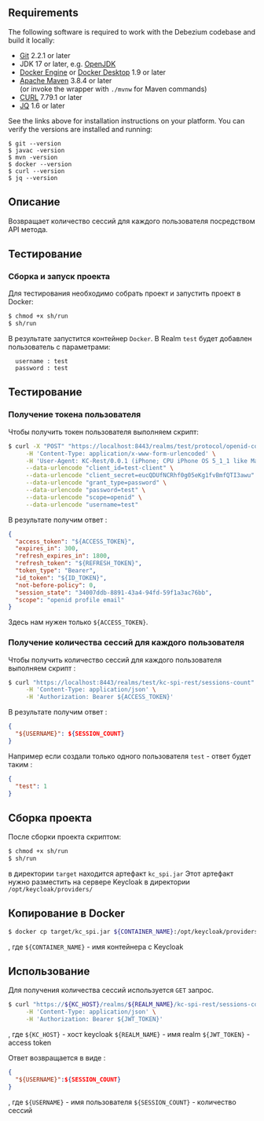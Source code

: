 ## Requirements

The following software is required to work with the Debezium codebase and build it locally:

* [Git](https://git-scm.com) 2.2.1 or later
* JDK 17 or later, e.g. [OpenJDK](http://openjdk.java.net/projects/jdk/)
* [Docker Engine](https://docs.docker.com/engine/install/) or [Docker Desktop](https://docs.docker.com/desktop/) 1.9 or later
* [Apache Maven](https://maven.apache.org/index.html) 3.8.4 or later  
  (or invoke the wrapper with `./mvnw` for Maven commands)
* [CURL](https://curl.se/) 7.79.1 or later
* [JQ](https://stedolan.github.io/jq/) 1.6 or later

See the links above for installation instructions on your platform. You can verify the versions are installed and running:

    $ git --version
    $ javac -version
    $ mvn -version
    $ docker --version
    $ curl --version
    $ jq --version


## Описание

Возвращает количество сессий для каждого пользователя посредством API метода.

## Тестирование

### Сборка и запуск проекта
Для тестирования необходимо собрать проект и запустить проект в Docker:
```bash
$ chmod +x sh/run
$ sh/run
```

В результате запустится контейнер `Docker`.
В Realm `test` будет добавлен пользователь с параметрами:

      username : test
      password : test

## Тестирование 

### Получение токена пользователя

Чтобы получить токен пользователя выполняем скрипт:

```bash
$ curl -X "POST" "https://localhost:8443/realms/test/protocol/openid-connect/token" \
     -H 'Content-Type: application/x-www-form-urlencoded' \
     -H 'User-Agent: KC-Rest/0.0.1 (iPhone; CPU iPhone OS 5_1_1 like Mac OS X) AppleWebKit/534.46 (KHTML, like Gecko) Version/5.1 iOS/9B206 KC-Rest/0.0.1' \
     --data-urlencode "client_id=test-client" \
     --data-urlencode "client_secret=eucQDUfNCRhf0g05eKg1fvBmfQTI3awu" \
     --data-urlencode "grant_type=password" \
     --data-urlencode "password=test" \
     --data-urlencode "scope=openid" \
     --data-urlencode "username=test"
```

В результате получим ответ :
```json
{
  "access_token": "${ACCESS_TOKEN}",
  "expires_in": 300,
  "refresh_expires_in": 1800,
  "refresh_token": "${REFRESH_TOKEN}",
  "token_type": "Bearer",
  "id_token": "${ID_TOKEN}",
  "not-before-policy": 0,
  "session_state": "34007ddb-8891-43a4-94fd-59f1a3ac76bb",
  "scope": "openid profile email"
}
```

Здесь нам нужен только `${ACCESS_TOKEN}`.

### Получение количества сессий для каждого пользователя

Чтобы получить количество сессий для каждого пользователя выполняем скрипт :

```bash
$ curl "https://localhost:8443/realms/test/kc-spi-rest/sessions-count" \
     -H 'Content-Type: application/json' \
     -H 'Authorization: Bearer ${ACCESS_TOKEN}'
```
В результате получим ответ :

```json
{
  "${USERNAME}": ${SESSION_COUNT}
}
```
Например если создали только одного пользователя `test` - ответ будет таким :
```json
{
  "test": 1
}
```

## Сборка проекта

После сборки проекта скриптом:

```bash
$ chmod +x sh/run
$ sh/run
```

в директории `target` находится артефакт `kc_spi.jar`
Этот артефакт нужно разместить на сервере Keycloak в директории `/opt/keycloak/providers/`

## Копирование в Docker
```bash
$ docker cp target/kc_spi.jar ${CONTAINER_NAME}:/opt/keycloak/providers/
```
, где `${CONTAINER_NAME}` - имя контейнера с Keycloak

## Использование

Для получения количества сессий используется `GET` запрос.
```bash
$ curl "https://${KC_HOST}/realms/${REALM_NAME}/kc-spi-rest/sessions-count" \
     -H 'Content-Type: application/json' \
     -H 'Authorization: Bearer ${JWT_TOKEN}'

```

, где
`${KC_HOST}` - хост keycloak
`${REALM_NAME}` - имя realm
`${JWT_TOKEN}` - access token

Ответ возвращается в виде :
```json
{
  "${USERNAME}":${SESSION_COUNT}
}
```

, где
`${USERNAME}` - имя пользователя
`${SESSION_COUNT}` - количество сессий

	